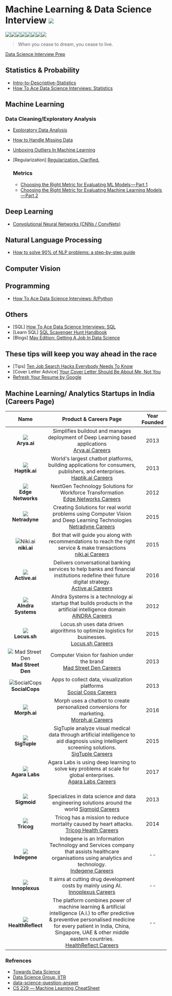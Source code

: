 # Machine Learning & Data Science Interview [![](https://img.shields.io/github/license/theainerd/MLInterview.svg)](https://github.com/theainerd/MLInterview/blob/master/LICENSE)

[![](https://sourcerer.io/fame/theainerd/theainerd/MLInterview/images/0)](https://sourcerer.io/fame/theainerd/theainerd/MLInterview/links/0)[![](https://sourcerer.io/fame/theainerd/theainerd/MLInterview/images/1)](https://sourcerer.io/fame/theainerd/theainerd/MLInterview/links/1)[![](https://sourcerer.io/fame/theainerd/theainerd/MLInterview/images/2)](https://sourcerer.io/fame/theainerd/theainerd/MLInterview/links/2)[![](https://sourcerer.io/fame/theainerd/theainerd/MLInterview/images/3)](https://sourcerer.io/fame/theainerd/theainerd/MLInterview/links/3)[![](https://sourcerer.io/fame/theainerd/theainerd/MLInterview/images/4)](https://sourcerer.io/fame/theainerd/theainerd/MLInterview/links/4)[![](https://sourcerer.io/fame/theainerd/theainerd/MLInterview/images/5)](https://sourcerer.io/fame/theainerd/theainerd/MLInterview/links/5)[![](https://sourcerer.io/fame/theainerd/theainerd/MLInterview/images/6)](https://sourcerer.io/fame/theainerd/theainerd/MLInterview/links/6)[![](https://sourcerer.io/fame/theainerd/theainerd/MLInterview/images/7)](https://sourcerer.io/fame/theainerd/theainerd/MLInterview/links/7)

> When you cease to dream, you cease to live.
  
[Data Science Interview Prep](https://in.udacity.com/course/data-science-interview-prep--ud944)

## Statistics & Probability
* [Intro-to-Descriptive-Statistics](https://towardsdatascience.com/intro-to-descriptive-statistics-252e9c464ac9)
* [How To Ace Data Science Interviews: Statistics](https://towardsdatascience.com/how-to-ace-data-science-interviews-statistics-f3d363ad47b)
## Machine Learning

  ### Data Cleaning/Exploratory Analysis
  * [Exploratory Data Analysis](https://www.youtube.com/watch?v=zHcQPKP6NpM&t=247s)
  * [How to Handle Missing Data](https://towardsdatascience.com/how-to-handle-missing-data-8646b18db0d4)
  * [Unboxing Outliers In Machine Learning](https://medium.com/datadriveninvestor/unboxing-outliers-in-machine-learning-d43fe40d88a6)  

* [Regularization] [Regularization. Clarified.](https://medium.com/data-science-group-iitr/regularization-a-smooth-trick-to-increase-robustness-of-regression-models-a5e8a91737ff)

  ### Metrics
  
  * [Choosing the Right Metric for Evaluating ML Models — Part 1](https://towardsdatascience.com/choosing-the-right-metric-for-machine-learning-models-part-1-a99d7d7414e4)
  * [Choosing the Right Metric for Evaluating Machine Learning Models — Part 2](https://towardsdatascience.com/choosing-the-right-metric-for-evaluating-machine-learning-models-part-2-86d5649a5428)

## Deep Learning
* [Convolutional Neural Networks (CNNs / ConvNets)](http://cs231n.github.io/convolutional-networks/)
## Natural Language Processing
* [How to solve 90% of NLP problems: a step-by-step guide](https://blog.insightdatascience.com/how-to-solve-90-of-nlp-problems-a-step-by-step-guide-fda605278e4e)

## Computer Vision

## Programming
* [How To Ace Data Science Interviews: R/Python](https://towardsdatascience.com/how-to-ace-data-science-interviews-r-python-3a49982000de)
## Others

* [SQL] [How To Ace Data Science Interviews: SQL](https://towardsdatascience.com/how-to-ace-data-science-interviews-sql-b71de212e433)
* [Learn SQL] [SQL Scavenger Hunt Handbook](https://www.kaggle.com/rtatman/sql-scavenger-hunt-handbook)
* [Blogs] [May Edition: Getting A Job In Data Science](https://towardsdatascience.com/may-edition-getting-a-job-in-data-science-125996b1734c)

## These tips will keep you way ahead in the race
* [Tips] [Ten Job Search Hacks Everybody Needs To Know](https://humanworkplace.com/blog/ten-job-search-hacks-everybody-needs-to-know)
* [Cover Letter Advice] [Your Cover Letter Should Be About Me, Not You](https://medium.com/@janetktaylor/your-cover-letter-should-be-about-me-not-you-3f9c0c21773f)
* [Refresh Your Resume by Google](https://in.udacity.com/course/refresh-your-resume--ud243)

## Machine Learning/ Analytics Startups in India (Careers Page)

| Name    | Product & Careers Page     | Year Founded|
| :---:  | :---: | :---: |
| ![](https://github.com/theainerd/MLInterview/blob/master/images/download.jpeg) </br> **Arya.ai** | Simplifies buildout and manages deployment of Deep Learning based applications </br> [Arya.ai Careers](https://angel.co/arya-ai/jobs) | 2013 |
| ![](https://github.com/theainerd/MLInterview/blob/master/images/a.png) </br> **Haptik.ai** | World's largest chatbot platforms, building applications for consumers, publishers, and enterprises. </br> [Haptik.ai Careers](https://haptik.ai/careers/) | 2013 |
| ![](https://github.com/theainerd/MLInterview/blob/master/images/edge%20network.png) </br> **Edge Networks** |   NextGen Technology Solutions for Workforce Transformation </br> [Edge Networks Careers](https://edgenetworks.in/job-opportunities/) | 2012 |
| ![](https://github.com/theainerd/MLInterview/blob/master/images/c.jpeg) </br> **Netradyne** |  Creating Solutions for real world problems using Computer Vision and Deep Learning Technologies </br> [Netradyne Careers](https://netradyne.com/careers/) | 2015|
| ![Niki.ai](https://d1qb2nb5cznatu.cloudfront.net/startups/i/728423-c4b43d84a2f4733555fed9de5ca1194a-medium_jpg.jpg "Niki AI") </br> **niki.ai** | Bot that will guide you along with recommendations to reach the right service & make transactions </br> [niki.ai Careers](https://angel.co/niki/jobs) | 2015 |
| ![](https://github.com/theainerd/MLInterview/blob/master/images/d.png) </br> **Active.ai** | Delivers conversational banking services to help banks and financial institutions redefine their future digital strategy. </br> [Active.ai Careers](https://active.ai/careers/) | 2016|
| ![](https://github.com/theainerd/MLInterview/blob/master/images/e.png) </br> **AIndra Systems** | AIndra Systems is a technology ai startup that builds products in the artificial intelligence domain </br> [AINDRA Careers](http://www.aindra.in/) | 2012 |
| ![](https://github.com/theainerd/MLInterview/blob/master/images/g.png) </br> **Locus.sh** |  Locus.sh uses data driven algorithms to optimize logistics for businesses. </br> [Locus.sh Careers](https://locus.sh/careers/) | 2015 |
| ![Mad Street Den](https://imgee.s3.amazonaws.com/imgee/0bfb02e0a98c4c20a291b400c207f372.png) </br> **Mad Street Den** |Computer Vision for fashion under the brand </br> [Mad Street Den Careers](https://angel.co/mad-street-den/jobs) | 2013 |
| ![SocialCops](https://socialcops.com/images/old/global/logo-socialcops-dark.svg) </br> **SocialCops** | Apps to collect data, visualization platforms </br> [Social Cops Careers](https://socialcops.com/careers/culture/) | 2013 |
| ![](https://github.com/theainerd/MLInterview/blob/master/images/h.png) </br> **Morph.ai** | Morph uses a chatbot to create personalized conversions for marketing. </br> [Morph.ai Careers](https://blog.morph.ai/careers-morph-ai-67f3090efc0e/) | 2016|
| ![](https://github.com/theainerd/MLInterview/blob/master/images/i.png) </br> **SigTuple** |  SigTuple analyze visual medical data through artificial intelligence to aid diagnosis using intelligent screening solutions. </br> [SigTuple Careers](https://sigtuple.bamboohr.com/jobs/)  |2015 |
| ![](https://github.com/theainerd/MLInterview/blob/master/images/download.png) </br> **Agara Labs** | Agara Labs is using deep learning to solve key problems at scale for global enterprises. </br> [Agara Labs Careers](https://agaralabs.com/)  | 2017|
| ![](https://github.com/theainerd/MLInterview/blob/master/images/i.jpeg) </br> **Sigmoid** |  </br> Specializes in data science and data engineering solutions around the world [Sigmoid Careers](https://www.sigmoid.com/careers/current-openings/) | 2013 |
| ![](https://github.com/theainerd/MLInterview/blob/master/images/j.jpeg) </br> **Tricog** | Tricog has a mission to reduce mortality caused by heart attacks. </br>  [Tricog Health Careers](https://angel.co/tricog/jobs)| 2014|
| ![](https://github.com/theainerd/MLInterview/blob/master/images/indigene.png) </br> **Indegene** | Indegene is an Information Technology and Services company that assists healthcare organisations using analytics and technology. </br> [Indegene Careers](https://careers.indegene.com/careers/Opportunities.aspx)| -- |
| ![](https://github.com/theainerd/MLInterview/blob/master/images/innoplexus.png) </br> **Innoplexus** | It aims at cutting drug development costs by mainly using AI.</br> [Innoplexus Careers](https://www.innoplexus.com/index.php/career/)  | -- |
| ![](https://github.com/theainerd/MLInterview/blob/master/images/healthreflect.png) </br> **HealthReflect** |  The platform combines power of machine learning & artificial intelligence (A.I.) to offer predictive & preventive personalised medicine for every patient in India, China, Singapore, UAE & other middle eastern countries. </br> [HealthReflect Careers](https://www.healthreflect.com/career) | -- |
### Refrences

* [Towards Data Science](https://towardsdatascience.com/)
* [Data Science Group, IITR](https://medium.com/data-science-group-iitr)
* [data-science-question-answer](https://github.com/ShuaiW/data-science-question-answer#cnn)
* [CS 229 ― Machine Learning CheatSheet](https://stanford.edu/~shervine/teaching/cs-229.html)
